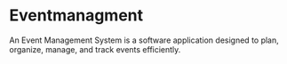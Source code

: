 # Eventmanagment
An Event Management System is a software application designed to plan, organize, manage, and track events efficiently.
